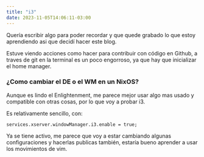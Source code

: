 ```yaml
---
title: "i3"
date: 2023-11-05T14:06:11-03:00
---
```

Quería escribir algo para poder recordar y que quede grabado lo que estoy aprendiendo asi que decidí hacer este blog.

Estuve viendo acciones como hacer para contribuir con código en Github, a traves de git en la terminal es un poco engorroso, ya que hay que inicializar el home manager.

### ¿Como cambiar el DE o el WM en un NixOS?

Aunque es lindo el Enlightenment, me parece mejor usar algo mas usado y compatible con otras cosas, por lo que voy a probar i3.

Es relativamente sencillo, con:

`services.xserver.windowManager.i3.enable = true;`

Ya se tiene activo, me parece que voy a estar cambiando algunas configuraciones y hacerlas publicas también, estaría bueno aprender a usar los movimientos de vim.
